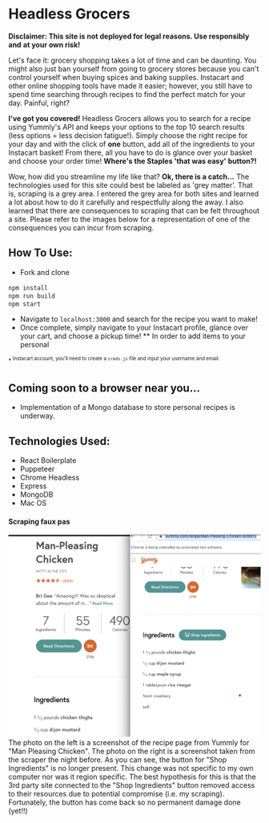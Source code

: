# Headless Grocers

**Disclaimer: This site is not deployed for legal reasons. Use responsibly and**
**at your own risk!**

Let's face it: grocery shopping takes a lot of time and can be daunting. You
might also just ban yourself from going to grocery stores because you can't
control yourself when buying spices and baking supplies. Instacart and other
online shopping tools have made it easier; however, you still have to spend time
searching through recipes to find the perfect match for your day. Painful,
right?

**I've got you covered!** Headless Grocers allows you to search for a recipe
using Yummly's API and keeps your options to the top 10 search results (less
options = less decision fatigue!). Simply choose the right recipe for your day
and with the click of **one** button, add all of the ingredients to your
Instacart basket! From there, all you have to do is glance over your basket and
choose your order time! **Where's the Staples 'that was easy' button?!**

Wow, how did you streamline my life like that? **Ok, there is a catch...** The
technologies used for this site could best be labeled as 'grey matter'. That is,
scraping is a grey area. I entered the grey area for both sites and learned a
lot about how to do it carefully and respectfully along the away. I also learned
that there are consequences to scraping that can be felt throughout a site.
Please refer to the images below for a representation of one of the consequences
you can incur from scraping.

## How To Use:

- Fork and clone

```shell
npm install
npm run build
npm start
```

- Navigate to `localhost:3000` and search for the recipe you want to make!
- Once complete, simply navigate to your Instacart profile, glance over your
  cart, and choose a pickup time! \*\* In order to add items to your personal

<sup>\*<sup> Instacart account, you'll need to create a `creds.js` file and
input your username and email.

## Coming soon to a browser near you...

- Implementation of a Mongo database to store personal recipes is underway.

## Technologies Used:

- React Boilerplate
- Puppeteer
- Chrome Headless
- Express
- MongoDB
- Mac OS

#### Scraping faux pas

<img src="./docs/ShopButtonGone.png">
The photo on the left is a screenshot of the recipe page from Yummly for "Man Pleasing Chicken". 
The photo on the right is a screenshot taken from the scraper the night before. 
As you can see, the button for "Shop Ingredients" is no longer present. 
This change was not specific to my own computer nor was it region specific. The best hypothesis for this is that the 3rd party site connected to the "Shop Ingredients" button removed access to their resources due to potential compromise (i.e. my scraping). Fortunately, the button has come back so no permanent damage done (yet!!)
